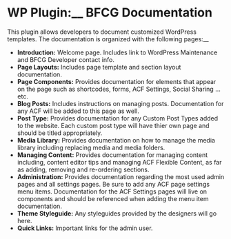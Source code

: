 # WP Plugin:__ BFCG Documentation
This plugin allows developers to document customized WordPress templates. The documentation is organized with the following pages:__ 

* __Introduction:__ Welcome page. Includes link to WordPress Maintenance and BFCG Developer contact info. 
* __Page Layouts:__ Includes page template and section layout documentation.
* __Page Components:__ Provides documentation for elements that appear on the page such as shortcodes, forms, ACF Settings, Social Sharing ... etc.
* __Blog Posts:__ Includes instructions on managing posts. Documentation for any ACF will be added to this page as well.
* __Post Type:__ Provides documentation for any Custom Post Types added to the website. Each custom post type will have thier own page and should be titled appropriately.
* __Media Library:__ Provides documentation on how to manage the media library including replacing media and media folders.
* __Managing Content:__ Provides documentation for managing content including, content editor tips and managing ACF Flexible Content, as far as adding, removing and re-ordering sections.
* __Administration:__ </strong> Provides documentation regarding the most used admin pages and all settings pages. Be sure to add any ACF page settings menu items. Documentation for the ACF Settings pages will live on components and should be referenced when adding the menu item documentation.
* __Theme Styleguide:__ Any styleguides provided by the designers will go here.
* __Quick Links:__ Important links for the admin user.
